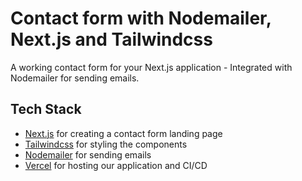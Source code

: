 # Contact form with Nodemailer, Next.js and Tailwindcss

A working contact form for your Next.js application - Integrated with Nodemailer for sending emails.

## Tech Stack

- [Next.js](https://nextjs.org) for creating a contact form landing page
- [Tailwindcss](https://tailwindcss.com) for styling the components
- [Nodemailer](https://nodemailer.com/about/) for sending emails
- [Vercel](https://vercel.com) for hosting our application and CI/CD
